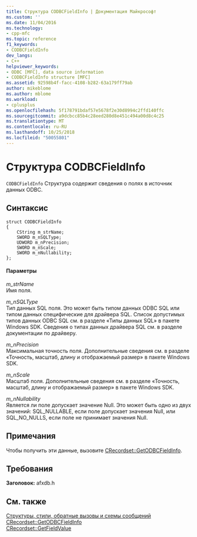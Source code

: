 ```yaml
---
title: Структура CODBCFieldInfo | Документация Майкрософт
ms.custom: ''
ms.date: 11/04/2016
ms.technology:
- cpp-mfc
ms.topic: reference
f1_keywords:
- CODBCFieldInfo
dev_langs:
- C++
helpviewer_keywords:
- ODBC [MFC], data source information
- CODBCFieldInfo structure [MFC]
ms.assetid: 92598b4f-facc-4108-b282-63a179ff79ab
author: mikeblome
ms.author: mblome
ms.workload:
- cplusplus
ms.openlocfilehash: 5f178791bdaf57e5678f2e30d8994c2ffd140ffc
ms.sourcegitcommit: a9dcbcc85b4c28eed280d8e451c494a00d8c4c25
ms.translationtype: MT
ms.contentlocale: ru-RU
ms.lasthandoff: 10/25/2018
ms.locfileid: "50055801"
---
```

# <a name="codbcfieldinfo-structure"></a>Структура CODBCFieldInfo

`CODBCFieldInfo` Структура содержит сведения о полях в источник данных ODBC.

## <a name="syntax"></a>Синтаксис

```
struct CODBCFieldInfo
{
    CString m_strName;
    SWORD m_nSQLType;
    UDWORD m_nPrecision;
    SWORD m_nScale;
    SWORD m_nNullability;
};
```

#### <a name="parameters"></a>Параметры

*m_strName*<br/>
Имя поля.

*m_nSQLType*<br/>
Тип данных SQL поля. Это может быть типом данных ODBC SQL или типом данных специфические для драйвера SQL. Список допустимых типов данных ODBC SQL см. в разделе «Типы данных SQL» в пакете Windows SDK. Сведения о типах данных драйвера SQL см. в разделе документации по драйверу.

*m_nPrecision*<br/>
Максимальная точность поля. Дополнительные сведения см. в разделе «Точность, масштаб, длину и отображаемый размер» в пакете Windows SDK.

*m_nScale*<br/>
Масштаб поля. Дополнительные сведения см. в разделе «Точность, масштаб, длину и отображаемый размер» в пакете Windows SDK.

*m_nNullability*<br/>
Является ли поле допускает значение Null. Это может быть одно из двух значений: SQL_NULLABLE, если поле допускает значения Null, или SQL_NO_NULLS, если поле не принимает значения Null.

## <a name="remarks"></a>Примечания

Чтобы получить эти данные, вызовите [CRecordset::GetODBCFieldInfo](../../mfc/reference/crecordset-class.md#getodbcfieldinfo).

## <a name="requirements"></a>Требования

**Заголовок:** afxdb.h

## <a name="see-also"></a>См. также

[Структуры, стили, обратные вызовы и схемы сообщений](../../mfc/reference/structures-styles-callbacks-and-message-maps.md)<br/>
[CRecordset::GetODBCFieldInfo](../../mfc/reference/crecordset-class.md#getodbcfieldinfo)<br/>
[CRecordset::GetFieldValue](../../mfc/reference/crecordset-class.md#getfieldvalue)

